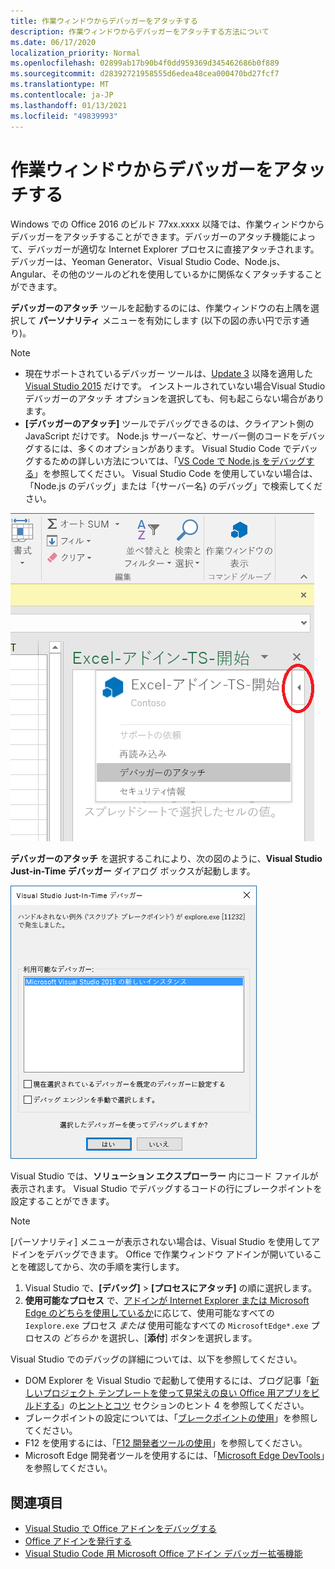 ```yaml
---
title: 作業ウィンドウからデバッガーをアタッチする
description: 作業ウィンドウからデバッガーをアタッチする方法について
ms.date: 06/17/2020
localization_priority: Normal
ms.openlocfilehash: 02899ab17b90b4f0dd959369d345462686b0f889
ms.sourcegitcommit: d28392721958555d6edea48cea000470bd27fcf7
ms.translationtype: MT
ms.contentlocale: ja-JP
ms.lasthandoff: 01/13/2021
ms.locfileid: "49839993"
---
```

# <a name="attach-a-debugger-from-the-task-pane"></a>作業ウィンドウからデバッガーをアタッチする

Windows での Office 2016 のビルド 77xx.xxxx 以降では、作業ウィンドウからデバッガーをアタッチすることができます。デバッガーのアタッチ機能によって、デバッガーが適切な Internet Explorer プロセスに直接アタッチされます。デバッガーは、Yeoman Generator、Visual Studio Code、Node.js、Angular、その他のツールのどれを使用しているかに関係なくアタッチすることができます。

**デバッガーのアタッチ** ツールを起動するのには、作業ウィンドウの右上隅を選択して **パーソナリティ** メニューを有効にします (以下の図の赤い円で示す通り)。

> [!NOTE]
> - 現在サポートされているデバッガー ツールは、[Update 3](https://www.visualstudio.com/downloads/) 以降を適用した [Visual Studio 2015](/previous-versions/mt752379(v=vs.140)) だけです。 インストールされていない場合Visual Studioデバッガーのアタッチ オプションを選択しても、何も起こらない場合があります。
> - **[デバッガーのアタッチ]** ツールでデバッグできるのは、クライアント側の JavaScript だけです。 Node.js サーバーなど、サーバー側のコードをデバッグするには、多くのオプションがあります。 Visual Studio Code でデバッグするための詳しい方法については、「[VS Code で Node.js をデバッグする](https://code.visualstudio.com/docs/nodejs/nodejs-debugging)」を参照してください。 Visual Studio Code を使用していない場合は、「Node.js のデバッグ」または「{サーバー名} のデバッグ」で検索してください。

![[デバッガーのアタッチ] メニューのスクリーンショット](../images/attach-debugger.png)

**デバッガーのアタッチ** を選択するこれにより、次の図のように、**Visual Studio Just-in-Time デバッガー** ダイアログ ボックスが起動します。 

![Visual Studio JIT デバッガー ダイアログのスクリーンショット](../images/visual-studio-debugger.png)

Visual Studio では、**ソリューション エクスプローラー** 内にコード ファイルが表示されます。   Visual Studio でデバッグするコードの行にブレークポイントを設定することができます。

> [!NOTE]
> [パーソナリティ] メニューが表示されない場合は、Visual Studio を使用してアドインをデバッグできます。 Office で作業ウィンドウ アドインが開いていることを確認してから、次の手順を実行します。
>
> 1. Visual Studio で、**[デバッグ]** > **[プロセスにアタッチ]** の順に選択します。
> 2. **使用可能なプロセス** で、[アドインが Internet Explorer または Microsoft Edge のどちらを使用しているか](../concepts/browsers-used-by-office-web-add-ins.md)に応じて、使用可能なすべての `Iexplore.exe` プロセス *または* 使用可能なすべての `MicrosoftEdge*.exe` プロセスの *どちらか* を選択し、[**添付**] ボタンを選択します。

Visual Studio でのデバッグの詳細については、以下を参照してください。

- DOM Explorer を Visual Studio で起動して使用するには、ブログ記事「[新しいプロジェクト テンプレートを使って見栄えの良い Office 用アプリをビルドする](/archive/blogs/officeapps/building-great-looking-apps-for-office-using-the-new-project-templates)」の[ヒントとコツ](/archive/blogs/officeapps/building-great-looking-apps-for-office-using-the-new-project-templates#tips_tricks) セクションのヒント 4 を参照してください。
- ブレークポイントの設定については、「[ブレークポイントの使用](/visualstudio/debugger/using-breakpoints?view=vs-2015&preserve-view=true)」を参照してください。
- F12 を使用するには、「[F12 開発者ツールの使用](/previous-versions/windows/internet-explorer/ie-developer/samples/bg182326(v=vs.85))」を参照してください。
- Microsoft Edge 開発者ツールを使用するには、「[Microsoft Edge DevTools](https://www.microsoft.com/p/microsoft-edge-devtools-preview/9mzbfrmz0mnj?activetab=pivot%3Aoverviewtab)」を参照してください。

## <a name="see-also"></a>関連項目

- [Visual Studio で Office アドインをデバッグする](../develop/debug-office-add-ins-in-visual-studio.md)
- [Office アドインを発行する](../publish/publish.md)
- [Visual Studio Code 用 Microsoft Office アドイン デバッガー拡張機能](debug-with-vs-extension.md)